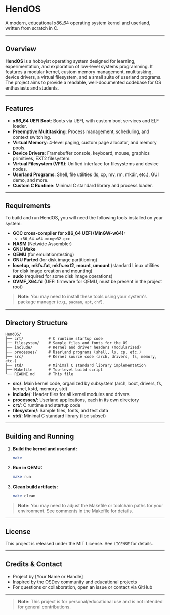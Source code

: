 # HendOS

A modern, educational x86_64 operating system kernel and userland, written from scratch in C.

---

## Overview

**HendOS** is a hobbyist operating system designed for learning, experimentation, and exploration of low-level systems programming. It features a modular kernel, custom memory management, multitasking, device drivers, a virtual filesystem, and a small suite of userland programs. The project aims to provide a readable, well-documented codebase for OS enthusiasts and students.

---

## Features

- **x86_64 UEFI Boot**: Boots via UEFI, with custom boot services and ELF loader.
- **Preemptive Multitasking**: Process management, scheduling, and context switching.
- **Virtual Memory**: 4-level paging, custom page allocator, and memory pools.
- **Device Drivers**: Framebuffer console, keyboard, mouse, graphics primitives, EXT2 filesystem.
- **Virtual Filesystem (VFS)**: Unified interface for filesystems and device nodes.
- **Userland Programs**: Shell, file utilities (ls, cp, mv, rm, mkdir, etc.), GUI demo, and more.
- **Custom C Runtime**: Minimal C standard library and process loader.

---

## Requirements

To build and run HendOS, you will need the following tools installed on your system:

- **GCC cross-compiler for x86_64 UEFI (MinGW-w64):**
  - `x86_64-w64-mingw32-gcc`
- **NASM** (Netwide Assembler)
- **GNU Make**
- **QEMU** (for emulation/testing)
- **GNU Parted** (for disk image partitioning)
- **losetup**, **mkfs.fat**, **mkfs.ext2**, **mount**, **umount** (standard Linux utilities for disk image creation and mounting)
- **sudo** (required for some disk image operations)
- **OVMF_X64.fd** (UEFI firmware for QEMU, must be present in the project root)

> **Note:** You may need to install these tools using your system's package manager (e.g., `pacman`, `apt`, `dnf`).

---

## Directory Structure

```
HendOS/
├── crt/           # C runtime startup code
├── filesystem/    # Sample files and fonts for the OS
├── include/       # Kernel and driver headers (modularized)
├── processes/     # Userland programs (shell, ls, cp, etc.)
├── src/           # Kernel source code (arch, drivers, fs, memory, etc.)
├── std/           # Minimal C standard library implementation
├── Makefile       # Top-level build script
└── README.md      # This file
```

- **src/**: Main kernel code, organized by subsystem (arch, boot, drivers, fs, kernel, kstd, memory, std)
- **include/**: Header files for all kernel modules and drivers
- **processes/**: Userland applications, each in its own directory
- **crt/**: C runtime and startup code
- **filesystem/**: Sample files, fonts, and test data
- **std/**: Minimal C standard library (libc subset)

---

## Building and Running

1. **Build the kernel and userland:**
   ```sh
   make
   ```
2. **Run in QEMU:**
   ```sh
   make run
   ```
3. **Clean build artifacts:**
   ```sh
   make clean
   ```

> **Note:** You may need to adjust the Makefile or toolchain paths for your environment. See comments in the Makefile for details.

---

## License

This project is released under the MIT License. See `LICENSE` for details.

---

## Credits & Contact

- Project by [Your Name or Handle]
- Inspired by the OSDev community and educational projects
- For questions or collaboration, open an issue or contact via GitHub

---

> **Note:** This project is for personal/educational use and is not intended for general contributions.
